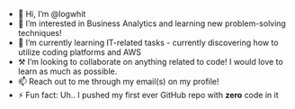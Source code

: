 - 👋 Hi, I’m @logwhit
- 👀 I’m interested in Business Analytics and learning new problem-solving techniques!
- 💪 I’m currently learning IT-related tasks - currently discovering how to utilize coding platforms and AWS
- ⚒️ I’m looking to collaborate on anything related to code! I would love to learn as much as possible.
- 📫 Reach out to me through my email(s) on my profile!
- ⚡ Fun fact: Uh.. I pushed my first ever GitHub repo with **zero** code in it

<!---
logwhit/logwhit is a ✨ special ✨ repository because its `README.md` (this file) appears on your GitHub profile.
You can click the Preview link to take a look at your changes.
--->
